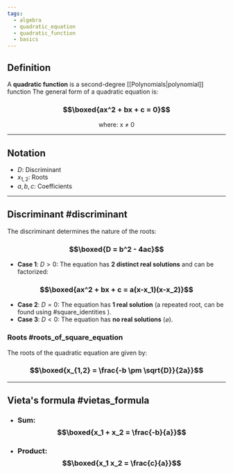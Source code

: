 ```yaml
---
tags:
  - algebra
  - quadratic_equation
  - quadratic_function
  - basics
---
```


## Definition
A **quadratic function** is a second-degree [[Polynomials|polynomial]] function
The general form of a quadratic equation is:
### $$\boxed{ax^2 + bx + c = 0}$$
<p style="text-align: center;">where:  x &ne; 0</p>

---
## Notation
- $D$: Discriminant
- $x_{1,2}$: Roots
- $a, b, c$: Coefficients
---
## Discriminant #discriminant
The discriminant determines the nature of the roots:
### $$\boxed{D = b^2 - 4ac}$$
- **Case 1**: $D > 0$: The equation has **2 distinct real solutions** and can be factorized:

### $$\boxed{ax^2 + bx + c = a(x-x_1)(x-x_2)}$$
- **Case 2**: $D = 0$: The equation has **1 real solution** (a repeated root, can be found using #square_identities ).
- **Case 3**: $D < 0$: The equation has **no real solutions** ($\varnothing$).

### Roots #roots_of_square_equation
The roots of the quadratic equation are given by:
### $$\boxed{x_{1,2} = \frac{-b \pm \sqrt{D}}{2a}}$$
---
## Vieta's formula #vietas_formula
- ### Sum: $$\boxed{x_1 + x_2 = \frac{-b}{a}}$$
- ### Product: $$\boxed{x_1 x_2 = \frac{c}{a}}$$
